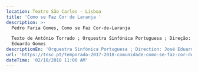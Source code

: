 ```yaml
---
location: Teatro São Carlos - Lisboa
title: 'Como se Faz Cor de Laranja '
description: >-
  Pedro Faria Gomes, Como se Faz Cor-de-Laranja

  Texto de António Torrado ; Orquestra Sinfónica Portuguesa ; Direção: José
  Eduardo Gomes 
descriptionEn: 'Orquestra Sinfónica Portuguesa ; Direction: José Eduardo Gomes'
url: 'https://tnsc.pt/temporada-2017-2018-comunidade-como-se-faz-cor-de-laranja/'
dateTime: '02/10/2018 11:00 AM'
---
```



